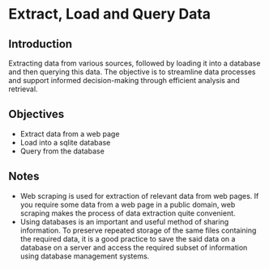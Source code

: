 # Extract, Load and Query Data
## Introduction
Extracting data from various sources, followed by loading it into a database and then querying this data. The objective is to streamline data processes and support informed decision-making through efficient analysis and retrieval.

## Objectives
- Extract data from a web page
- Load into a sqlite database 
- Query from the database

## Notes
- Web scraping is used for extraction of relevant data from web pages. If you require some data from a web page in a public domain, web scraping makes the process of data extraction quite convenient. 
- Using databases is an important and useful method of sharing information. To preserve repeated storage of the same files containing the required data, it is a good practice to save the said data on a database on a server and access the required subset of information using database management systems.

